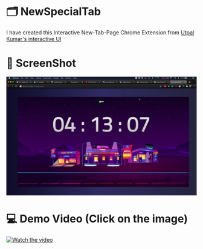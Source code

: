 # 🗂 NewSpecialTab
I have created this Interactive New-Tab-Page Chrome Extension from [ Utpal Kumar's interactive UI ](https://github.com/utpal8/Interactive-UI)

# 👀 ScreenShot
![Screenshot](/img/screenshot.png)


# 💻 Demo Video (Click on the image)
[![Watch the video](https://img.youtube.com/vi/uZhKLMP5kak/hqdefault.jpg)](https://youtu.be/uZhKLMP5kak)


